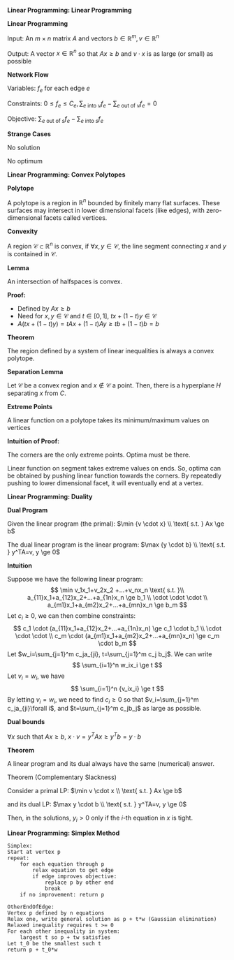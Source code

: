 **Linear Programming: Linear Programming**

**Linear Programming** 

Input: An $m\times n$ matrix $A$ and vectors $b \in \mathbb{R}^m, v \in \mathbb{R}^n$

Output: A vector $x \in \mathbb{R}^n$ so that $Ax \ge b$ and $v \cdot x$ is as large (or small) as possible

**Network Flow**

Variables: $f_e$ for each edge $e$

Constraints: $0 \le f_e \le C_e, \sum_{e \text{ into } v}{f_e} - \sum_{e \text{ out of } v}{f_e} = 0$

Objective: $\sum_{e \text{ out of } s}{f_e} - \sum_{e \text{ into } s}{f_e}$

**Strange Cases**

No solution

No optimum

**Linear Programming: Convex Polytopes**

**Polytope**

A polytope is a region in $\mathbb{R}^n$ bounded by finitely many flat surfaces. These surfaces may intersect in lower dimensional facets (like edges), with zero-dimensional facets called vertices.

**Convexity**

A region $\mathcal{C}\subset \mathbb{R}^n$ is convex, if $\forall x, y \in \mathcal{C}$, the line segment connecting $x$ and $y$ is contained in $\mathcal{C}$.

**Lemma**

An intersection of halfspaces is convex.

**Proof:**

- Defined by $Ax \ge b$
- Need for $x, y \in \mathcal{C}$ and $t \in [0, 1]$, $tx+(1-t)y \in \mathcal{C}$
- $A(tx+(1-t)y)=tAx+(1-t)Ay \ge tb+(1-t)b=b$

**Theorem**

The region defined by a system of linear inequalities is always a convex polytope.

**Separation Lemma**

Let $\mathcal{C}$ be a convex region and $x \notin \mathcal{C}$ a point. Then, there is a hyperplane $H$ separating $x$ from $C$.

**Extreme Points**

A linear function on a polytope takes its minimum/maximum values on vertices

**Intuition of Proof:**

The corners are the only extreme points. Optima must be there.

Linear function on segment takes extreme values on ends. So, optima can be obtained by pushing linear function towards the corners. By repeatedly pushing to lower dimensional facet, it will eventually end at a vertex.

**Linear Programming: Duality**

**Dual Program**

Given the linear program (the primal): $\min {v \cdot x} \\ \text{ s.t. } Ax \ge b$

The dual linear program is the linear program: $\max {y \cdot b} \\ \text{ s.t. } y^TA=v, y \ge 0$

**Intuition**

Suppose we have the following linear program:
$$
\min v_1x_1+v_2x_2 +...+v_nx_n \text{ s.t. }\\
a_{11}x_1+a_{12}x_2+...+a_{1n}x_n \ge b_1
\\
\cdot \cdot \cdot
\\
a_{m1}x_1+a_{m2}x_2+...+a_{mn}x_n \ge b_m
$$
Let $c_i \ge 0$, we can then combine constraints:
$$
c_1 \cdot (a_{11}x_1+a_{12}x_2+...+a_{1n}x_n) \ge c_1 \cdot b_1
\\
\cdot \cdot \cdot
\\
c_m \cdot (a_{m1}x_1+a_{m2}x_2+...+a_{mn}x_n) \ge c_m \cdot b_m
$$
Let $w_i=\sum_{j=1}^m c_ja_{ji}, t=\sum_{j=1}^m c_j b_j$. We can write
$$
\sum_{i=1}^n w_ix_i \ge t
$$
Let $v_i=w_i$, we have
$$
\sum_{i=1}^n {v_ix_i} \ge t
$$
By letting $v_i=w_i$, we need to find $c_i \ge 0$ so that $v_i=\sum_{j=1}^m c_ja_{ji}\forall i$, and $t=\sum_{j=1}^m c_jb_j$ as large as possible.

**Dual bounds**

$\forall x$ such that $Ax \ge b$, $x \cdot v = y^T Ax \ge y^Tb=y \cdot b$

**Theorem**

A linear program and its dual always have the same (numerical) answer.

Theorem (Complementary Slackness)

Consider a primal LP: $\min v \cdot x \\ \text{ s.t. } Ax \ge b$

and its dual LP: $\max y \cdot b \\ \text{ s.t. } y^TA=v, y \ge 0$

Then, in the solutions, $y_i > 0$ only if the $i$-th equation in $x$ is tight.

**Linear Programming: Simplex Method**

```
Simplex:
Start at vertex p
repeat:
	for each equation through p
		relax equation to get edge
		if edge improves objective:
			replace p by other end
			break
	if no improvement: return p
```

```
OtherEndOfEdge:
Vertex p defined by n equations
Relax one, write general solution as p + t*w (Gaussian elimination)
Relaxed inequality requires t >= 0
For each other inequality in system:
	largest t so p + tw satisfies
Let t_0 be the smallest such t
return p + t_0*w
```


